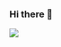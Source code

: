 ### Hi there 👋


<img src="https://img.shields.io/badge/Android-3DDC84?style=flat-square&logo=Android&logoColor=white"/>
<!--
**hbaeks/hbaeks** is a ✨ _special_ ✨ repository because its `README.md` (this file) appears on your GitHub profile.

Here are some ideas to get you started:

- 🔭 I’m currently working on ...
- 🌱 I’m currently learning ...
- 👯 I’m looking to collaborate on ...
- 🤔 I’m looking for help with ...
- 💬 Ask me about ...
- 📫 How to reach me: ...
- 😄 Pronouns: ...
- ⚡ Fun fact: ...
-->
![HBAEKS's github stats](https://github-readme-stats.vercel.app/api?username=Kinetic27&show_icons=true)

[![solved.ac tier](http://mazassumnida.wtf/api/generate_badge?boj=kinetic27)](https://solved.ac/kinetic27)
